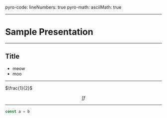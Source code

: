 pyro-code: 
  lineNumbers: true
pyro-math: 
  asciiMath: true

---

# Sample Presentation

---

## Title

- meow
- moo

---

$\frac{1}{2}$

$$
\int f
$$

---

```js
const a = b
```